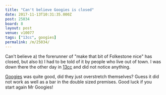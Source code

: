 ```yaml
---
title: "Can't believe Googies is closed"
date: 2017-11-13T10:31:35.000Z
post: 25034
board: 8
layout: post
venue: v10077
tags: ["13cc", googies]
permalink: /m/25034/
---
```

Can't believe a) the forerunner of "make that bit of Folkestone nice" has closed, but also b) I had to be told of it by people who live out of town. I was down there the other day in <a href="/wiki/13cc">13cc</a> and did not notice anything.

<a href="/wiki/googies">Googies</a> was quite good, did they just overstretch themselves? Guess it did not work as well as a bar in the double sized premises. Good luck if you start again Mr Googies!
